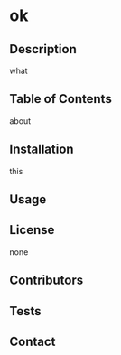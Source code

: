 

# ok

## Description
what
  
## Table of Contents
about
  
## Installation
this

## Usage
  

## License
none 
  
## Contributors

  
## Tests

  
## Contact
